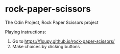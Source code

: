 # rock-paper-scissors
The Odin Project, Rock Paper Scissors project

Playing instructions:
1) Go to https://floupy.github.io/rock-paper-scissors/
2) Make choices by clicking buttons
